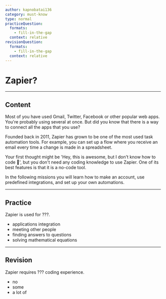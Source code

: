 ```yaml
---
author: kapnobatai136
category: must-know
type: normal
practiceQuestion:
  formats:
    - fill-in-the-gap
  context: relative
revisionQuestion:
  formats:
    - fill-in-the-gap
  context: relative
---
```


# Zapier?


---

## Content

Most of you have used Gmail, Twitter, Facebook or other popular web apps. You're probably using several at once. But did you know that there is a way to connect all the apps that you use?

Founded back in 2011, Zapier has grown to be one of the most used task automation tools. For example, you can set up a flow where you receive an email every time a change is made in a spreadsheet.

Your first thought might be 'Hey, this is awesome, but I don't know how to code 🙁', but you don't need any coding knowledge to use Zapier. One of its best features is that it is a no-code tool.

In the following missions you will learn how to make an account, use predefined integrations, and set up your own automations.


---

## Practice

Zapier is used for ???.

- applications integration
- meeting other people
- finding answers to questions
- solving mathematical equations


---

## Revision

Zapier requires ??? coding experience.

- no
- some
- a lot of
